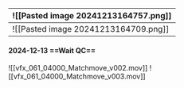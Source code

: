 

| ![[Pasted image 20241213164757.png]] |
| ------------------------------------ |
| ![[Pasted image 20241213164709.png]] |

#### 2024-12-13 ==Wait QC==
![[vfx_061_04000_Matchmove_v002.mov]]
![[vfx_061_04000_Matchmove_v003.mov]]
